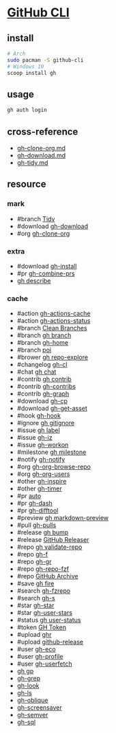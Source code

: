 # [GitHub CLI](https://cli.github.com)

## install

```sh
# Arch
sudo pacman -S github-cli
# Windows 10
scoop install gh
```

## usage

```sh
gh auth login
```

## cross-reference

- [gh-clone-org.md](/bin/github-cli/gh-clone-org.md)
- [gh-download.md](/bin/github-cli/gh-download.md)
- [gh-tidy.md](/bin/github-cli/gh-tidy.md)

## resource

### mark

- #branch [Tidy](https://github.com/HaywardMorihara/gh-tidy)
- #download [gh-download](https://github.com/yuler/gh-download)
- #org [gh-clone-org](https://github.com/matt-bartel/gh-clone-org)

### extra

- #download [gh-install](https://github.com/redraw/gh-install)
- #pr [gh-combine-prs](https://github.com/rnorth/gh-combine-prs)
- [gh describe](https://github.com/proudust/gh-describe)

### cache

- #action [gh-actions-cache](https://github.com/actions/gh-actions-cache)
- #action [gh-actions-status](https://github.com/rsese/gh-actions-status)
- #branch [Clean Branches](https://github.com/davidraviv/gh-clean-branches)
- #branch [gh branch](https://github.com/mislav/gh-branch)
- #branch [gh-home](https://github.com/norwd/gh-home)
- #branch [poi](https://github.com/seachicken/gh-poi)
- #brower [gh repo-explore](https://github.com/samcoe/gh-repo-explore)
- #changelog [gh-cl](https://github.com/tmkx/gh-cl)
- #chat [gh chat](https://github.com/vilmibm/gh-chat)
- #contrib [gh contrib](https://github.com/mislav/gh-contrib)
- #contrib [gh-contribs](https://github.com/mintarchit/gh-contribs)
- #contrib [gh-graph](https://github.com/kawarimidoll/gh-graph)
- #download [gh-cp](https://github.com/mislav/gh-cp)
- #download [gh-get-asset](https://github.com/chmouel/gh-get-asset)
- #hook [gh-hook](https://github.com/lucasmelin/gh-hook)
- #ignore [gh gitignore](https://github.com/garnertb/gh-gitignore)
- #issue [gh label](https://github.com/heaths/gh-label)
- #issue [gh-iz](https://github.com/gennaro-tedesco/gh-i)
- #issue [gh-workon](https://github.com/chmouel/gh-workon)
- #milestone [gh milestone](https://github.com/valeriobelli/gh-milestone)
- #notify [gh-notify](https://github.com/meiji163/gh-notify)
- #org [gh-org-browse-repo](https://github.com/gh-cli-for-education/gh-org-browse-repo)
- #org [gh-org-users](https://github.com/yermulnik/gh-org-users)
- #other [gh-inspire](https://github.com/lakuapik/gh-inspire)
- #other [gh-timer](https://github.com/anmalkov/gh-timer)
- #pr [auto](https://github.com/intuit/auto)
- #pr [gh-dash](https://github.com/dlvhdr/gh-dash)
- #pr [gh-difftool](https://github.com/speedyleion/gh-difftool)
- #preview [gh markdown-preview](https://github.com/yusukebe/gh-markdown-preview)
- #pull [gh-pulls](https://github.com/AaronMoat/gh-pulls)
- #release [gh bump](https://github.com/johnmanjiro13/gh-bump)
- #release [GitHub Releaser](https://github.com/carlsberg/gh-releaser)
- #repo [gh validate-repo](https://github.com/govindsme/gh-validate-repo)
- #repo [gh-f](https://github.com/gennaro-tedesco/gh-f)
- #repo [gh-gr](https://github.com/sarumaj/gh-gr)
- #repo [gh-repo-fzf](https://github.com/kavinvalli/gh-repo-fzf)
- #repo [GitHub Archive](https://github.com/Justintime50/github-archive)
- #save [gh fire](https://github.com/maximousblk/gh-fire)
- #search [gh-fzrepo](https://github.com/sheepla/gh-fzrepo)
- #search [gh-s](https://github.com/gennaro-tedesco/gh-s)
- #star [gh-star](https://github.com/aymanbagabas/gh-stars)
- #star [gh-user-stars](https://github.com/korosuke613/gh-user-stars)
- #status [gh user-status](https://github.com/vilmibm/gh-user-status)
- #token [GH Token](https://github.com/Link-/gh-token)
- #upload [ghr](https://github.com/tcnksm/ghr)
- #upload [github-release](https://github.com/github-release/github-release)
- #user [gh-eco](https://github.com/jrnxf/gh-eco)
- #user [gh-profile](https://github.com/gabe565/gh-profile)
- #user [gh-userfetch](https://github.com/sheepla/gh-userfetch)
- [gh gp](https://github.com/gitpod-io/gh-gp)
- [gh-grep](https://github.com/k1LoW/gh-grep)
- [gh-look](https://github.com/LangLangBart/gh-look)
- [gh-ls](https://github.com/wuwe1/gh-ls)
- [gh-oblique](https://github.com/vilmibm/gh-oblique)
- [gh-screensaver](https://github.com/vilmibm/gh-screensaver)
- [gh-semver](https://github.com/koozz/gh-semver)
- [gh-sql](https://github.com/KOBA789/gh-sql)
